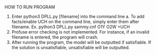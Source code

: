 HOW TO RUN PROGRAM
1. Enter python3 DPLL.py [filename] into the command line
    a. To add facts/enable UCH on the command line, simply enter them after filename. Ex. python3 DPLL.py sammy.cnf O1Y O2W +UCH
2. Profuse error checking is not implemented. For instance, if an invalid filename is entered, the program will crash. 
3. After running the program, the model will be outputted if satisfiable. If the solution is unsatisfiable, unsatisfiable will be outputted. 